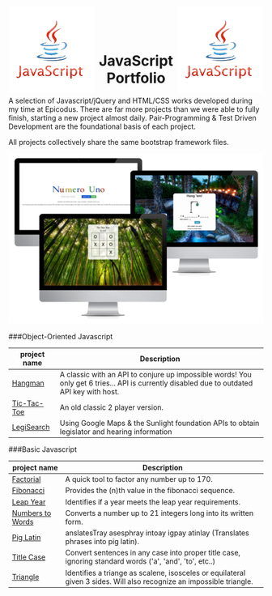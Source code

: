 <img align='left' src='https://github.com/Kowser/JavaScript_Portfolio/blob/master/js.png' width='170px'>
<img align='right' src='https://github.com/Kowser/JavaScript_Portfolio/blob/master/js.png' width='170px'>
<br>
<br>
<br>
<h1 align='center'>JavaScript Portfolio</h1>

A selection of Javascript/jQuery and HTML/CSS works developed during my time at Epicodus. There are far more projects than we were able to fully finish, starting a new project almost daily. Pair-Programming & Test Driven Development are the foundational basis of each project.

All projects collectively share the same bootstrap framework files.

![alt text](https://github.com/Kowser/Javascript_Portfolio/blob/master/screenshots.png "JavaScript screenshots")

###Object-Oriented Javascript

|project name  |Description|
|--------------|-----------|
|[Hangman](http://www.googledrive.com/host/0B--OefA61JUBVTE1T1B2Sk9jOGM/hangman)       |A classic with an API to conjure up impossible words! You only get 6 tries... API is currently disabled due to outdated API key with host.|
|[Tic-Tac-Toe](http://www.googledrive.com/host/0B--OefA61JUBVTE1T1B2Sk9jOGM/tic-tac-toe)   |An old classic 2 player version.|
|[LegiSearch](http://www.googledrive.com/host/0B--OefA61JUBVTE1T1B2Sk9jOGM/legisearch)    |Using Google Maps & the Sunlight foundation APIs to obtain legislator and hearing information|

###Basic Javascript

|project name  |Description|
|--------------|-----------|
|[Factorial](http://www.googledrive.com/host/0B--OefA61JUBVTE1T1B2Sk9jOGM/factorial/)     |A quick tool to factor any number up to 170.|
|[Fibonacci](http://www.googledrive.com/host/0B--OefA61JUBVTE1T1B2Sk9jOGM/fibonacci/)     |Provides the (n)th value in the fibonacci sequence.|
|[Leap Year](http://www.googledrive.com/host/0B--OefA61JUBVTE1T1B2Sk9jOGM/leap_year)     |Identifies if a year meets the leap year requirements.|
|[Numbers to Words](http://www.googledrive.com/host/0B--OefA61JUBVTE1T1B2Sk9jOGM/numbers)        |Converts a number up to 21 integers long into its written form.|
|[Pig Latin](http://www.googledrive.com/host/0B--OefA61JUBVTE1T1B2Sk9jOGM/pig_latin)     |anslatesTray asesphray intoay igpay atinlay (Translates phrases into pig latin).|
|[Title Case](http://www.googledrive.com/host/0B--OefA61JUBVTE1T1B2Sk9jOGM/title_case)    |Convert sentences in any case into proper title case, ignoring standard words ('a', 'and', 'to', etc..)|
|[Triangle](http://www.googledrive.com/host/0B--OefA61JUBVTE1T1B2Sk9jOGM/triangle)      |Identifies a triange as scalene, isosceles or equilateral given 3 sides. Will also recognize an impossible triangle.|
